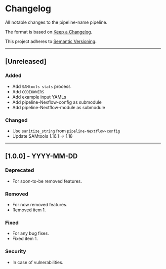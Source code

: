 # Changelog
All notable changes to the pipeline-name pipeline.

The format is based on [Keep a Changelog](https://keepachangelog.com/en/1.0.0/).

This project adheres to [Semantic Versioning](https://semver.org/spec/v2.0.0.html).

---

## [Unreleased]
### Added
- Add `SAMtools stats` process
- Add `CODEOWNERS`
- Add example input YAMLs
- Add pipeline-Nexflow-config as submodule
- Add pipeline-Nextflow-module as submodule

### Changed
- Use `sanitize_string` from `pipeline-Nextflow-config`
- Update SAMtools 1.16.1 -> 1.18

---

## [1.0.0] - YYYY-MM-DD

### Deprecated
- For soon-to-be removed features.

### Removed
- For now removed features.
- Removed item 1.

### Fixed
- For any bug fixes.
- Fixed item 1.

### Security
- In case of vulnerabilities.
